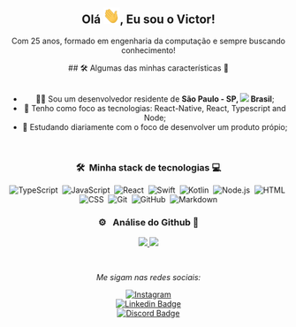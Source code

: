 <div align="center">
  <h2> Olá <img src="https://github.com/victorb132/victorb132/blob/main/gifs/Hi.gif" width="30px">, Eu sou o Victor! </h2>
</div>

<div align="center">
  <p>Com 25 anos, formado em engenharia da computação e sempre buscando conhecimento! </p>
</div>

<div align="center">
  ## 🛠 Algumas das minhas características 🤪
</div>

<br>
<div align="center">
  <ul>
    <li>🧑‍💻 Sou um desenvolvedor residente de <b>São Paulo - SP, <img src="https://image.flaticon.com/icons/svg/197/197386.svg" width="13"/> Brasil</b>;</li>
    <li>💾 Tenho como foco as tecnologias: React-Native, React, Typescript and Node;</li>
    <li>📖 Estudando diariamente com o foco de desenvolver um produto própio;</li>
  </ul>
</div>
<br>

<div align="center">
  
  ### 🛠 &nbsp;Minha stack de tecnologias 💻

![TypeScript](https://img.shields.io/badge/-TypeScript-05122A?style=flat&logo=typescript)&nbsp;
![JavaScript](https://img.shields.io/badge/-JavaScript-05122A?style=flat&logo=javascript)&nbsp;
![React](https://img.shields.io/badge/-React-05122A?style=flat&logo=react)&nbsp;
![Swift](https://img.shields.io/badge/-Swift-05122A?style=flat&logo=swift)&nbsp;
![Kotlin](https://img.shields.io/badge/-Kotlin-05122A?style=flat&logo=kotlin)&nbsp;
![Node.js](https://img.shields.io/badge/-Node.js-05122A?style=flat&logo=node.js)&nbsp;
![HTML](https://img.shields.io/badge/-HTML-05122A?style=flat&logo=HTML5)&nbsp;
![CSS](https://img.shields.io/badge/-CSS-05122A?style=flat&logo=CSS3&logoColor=1572B6)&nbsp;
![Git](https://img.shields.io/badge/-Git-05122A?style=flat&logo=git)&nbsp;
![GitHub](https://img.shields.io/badge/-GitHub-05122A?style=flat&logo=github)&nbsp;
![Markdown](https://img.shields.io/badge/-Markdown-05122A?style=flat&logo=markdown)

### ⚙️ &nbsp; Análise do Github 🧐

<p align="center">
<a href="https://github.com/AVS1508">
  <img height="180em" src="https://github-readme-stats-eight-theta.vercel.app/api?username=victorb132&show_icons=true&theme=algolia&include_all_commits=true&count_private=true"/>
  <img height="180em" src="https://github-readme-stats-eight-theta.vercel.app/api/top-langs/?username=victorb132&layout=compact&langs_count=8&theme=algolia"/>
</a>
</p>

</br>

<i>Me sigam nas redes sociais:</i><br>

<a href="https://www.instagram.com/victorb132" target="_blank"><img src="https://img.shields.io/badge/Instagram-%23E4405F.svg?&style=flat-square&logo=instagram&logoColor=white" alt="Instagram"></a>
<br/>
[![Linkedin Badge](https://img.shields.io/badge/-LinkedIn-0e76a8?style=flat&logo=Linkedin&logoColor=white)](https://www.linkedin.com/in/victor-novais-30b14510a/)
<br />
[![Discord Badge](https://img.shields.io/badge/Discord-7289DA?style=flat&logo=discord&logoColor=white)](https://victornovais#9137)
</div>
